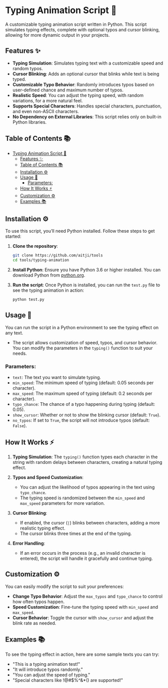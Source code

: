 # Typing Animation Script 📝

A customizable typing animation script written in Python. This script simulates typing effects, complete with optional typos and cursor blinking, allowing for more dynamic output in your projects.

## Features ✨

- **Typing Simulation**: Simulates typing text with a customizable speed and random typos.
- **Cursor Blinking**: Adds an optional cursor that blinks while text is being typed.
- **Customizable Typo Behavior**: Randomly introduces typos based on user-defined chance and maximum number of typos.
- **Realistic Speed**: You can adjust the typing speed, with random variations, for a more natural feel.
- **Supports Special Characters**: Handles special characters, punctuation, and even non-ASCII characters.
- **No Dependency on External Libraries**: This script relies only on built-in Python libraries.

## Table of Contents 📚

- [Typing Animation Script 📝](#typing-animation-script-)
  - [Features ✨](#features-)
  - [Table of Contents 📚](#table-of-contents-)
  - [Installation ⚙️](#installation-️)
  - [Usage 🔧](#usage-)
    - [Parameters:](#parameters)
  - [How It Works ⚡](#how-it-works-)
  - [Customization ⚙️](#customization-️)
  - [Examples 📚](#examples-)

## Installation ⚙️

To use this script, you’ll need Python installed. Follow these steps to get started:

1. **Clone the repository**:
    ```bash
    git clone https://github.com/aitji/tools
    cd tools/typing-animation
    ```

2. **Install Python**:
    Ensure you have Python 3.6 or higher installed. You can download Python from [python.org](https://www.python.org/).

3. **Run the script**:
    Once Python is installed, you can run the `test.py` file to see the typing animation in action:
    ```bash
    python test.py
    ```

## Usage 🔧

You can run the script in a Python environment to see the typing effect on any text.

- The script allows customization of speed, typos, and cursor behavior. You can modify the parameters in the `typing()` function to suit your needs.

### Parameters:
- `text`: The text you want to simulate typing.
- `min_speed`: The minimum speed of typing (default: 0.05 seconds per character).
- `max_speed`: The maximum speed of typing (default: 0.2 seconds per character).
- `typo_chance`: The chance of a typo happening during typing (default: 0.05).
- `show_cursor`: Whether or not to show the blinking cursor (default: `True`).
- `no_typos`: If set to `True`, the script will not introduce typos (default: `False`).

## How It Works ⚡

1. **Typing Simulation**: 
    The `typing()` function types each character in the string with random delays between characters, creating a natural typing effect.

2. **Typos and Speed Customization**:
    - You can adjust the likelihood of typos appearing in the text using `typo_chance`.
    - The typing speed is randomized between the `min_speed` and `max_speed` parameters for more variation.

3. **Cursor Blinking**:
    - If enabled, the cursor (`|`) blinks between characters, adding a more realistic typing effect.
    - The cursor blinks three times at the end of the typing.

4. **Error Handling**:
    - If an error occurs in the process (e.g., an invalid character is entered), the script will handle it gracefully and continue typing.

## Customization ⚙️

You can easily modify the script to suit your preferences:

- **Change Typo Behavior**: Adjust the `max_typos` and `typo_chance` to control how often typos happen.
- **Speed Customization**: Fine-tune the typing speed with `min_speed` and `max_speed`.
- **Cursor Behavior**: Toggle the cursor with `show_cursor` and adjust the blink rate as needed.

## Examples 📚

To see the typing effect in action, here are some sample texts you can try:

- "This is a typing animation test!"
- "It will introduce typos randomly."
- "You can adjust the speed of typing."
- "Special characters like !@#$%^&*() are supported!"